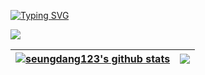 [![Typing SVG](https://readme-typing-svg.herokuapp.com?color=%2304DB09&vCenter=true&lines=HELLO%2C+I'M+SEUNGHWAN)](https://git.io/typing-svg)

<img src="https://img.shields.io/badge/Next-000000?style=flat&logo=Next.js&logoColor=white"/>

| <a href="https://github.com/anuraghazra/github-readme-stats"><img align="center" src="https://github-readme-stats.vercel.app/api?username=seungdang123&show_icons=true&include_all_commits=true&theme=tokyonight&hide_border=true" alt="seungdang123's github stats" /></a> | <a href="https://github.com/anuraghazra/github-readme-stats"><img align="center" src="https://github-readme-stats.vercel.app/api/top-langs/?username=seungdang123&layout=compact&theme=tokyonight&hide_border=true" /></a> |
| ------------- | ------------- |
